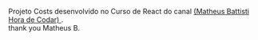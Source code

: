 Projeto Costs desenvolvido no Curso de React do canal <a href="https://www.youtube.com/c/MatheusBattisti"> (Matheus Battisti Hora de Codar) </a>.<br>
thank you Matheus B.
